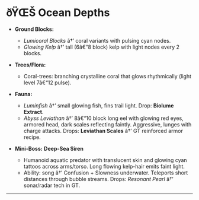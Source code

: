 ﻿# ðŸŒŠ Ocean Depths

- **Ground Blocks:**

  - _Lumicoral Blocks_ â†’ coral variants with pulsing cyan nodes.
  - _Glowing Kelp_ â†’ tall (6â€“8 block) kelp with light nodes every 2 blocks.

- **Trees/Flora:**

  - Coral-trees: branching crystalline coral that glows rhythmically (light level 7â€“12 pulse).

- **Fauna:**

  - _Luminfish_ â†’ small glowing fish, fins trail light. Drop: **Biolume Extract**.
  - _Abyss Leviathan_ â†’ 8â€“10 block long eel with glowing red eyes, armored head, dark scales reflecting faintly. Aggressive, lunges with charge attacks. Drops: **Leviathan Scales** â†’ GT reinforced armor recipe.

- **Mini-Boss:** **Deep-Sea Siren**

  - Humanoid aquatic predator with translucent skin and glowing cyan tattoos across arms/torso. Long flowing kelp-hair emits faint light.
  - Ability: song â†’ Confusion + Slowness underwater. Teleports short distances through bubble streams. Drops: _Resonant Pearl_ â†’ sonar/radar tech in GT.

---

##
